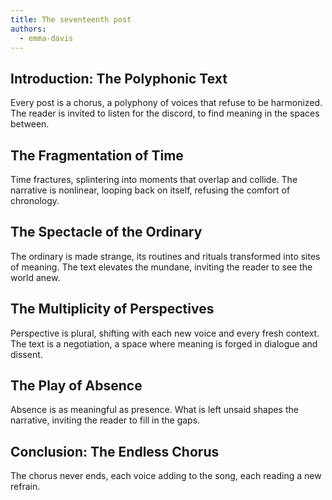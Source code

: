 ```yaml
---
title: The seventeenth post
authors:
  - emma-davis
---
```


## Introduction: The Polyphonic Text

Every post is a chorus, a polyphony of voices that refuse to be harmonized. The reader is invited to
listen for the discord, to find meaning in the spaces between.

## The Fragmentation of Time

Time fractures, splintering into moments that overlap and collide. The narrative is nonlinear,
looping back on itself, refusing the comfort of chronology.

## The Spectacle of the Ordinary

The ordinary is made strange, its routines and rituals transformed into sites of meaning. The text
elevates the mundane, inviting the reader to see the world anew.

## The Multiplicity of Perspectives

Perspective is plural, shifting with each new voice and every fresh context. The text is a
negotiation, a space where meaning is forged in dialogue and dissent.

## The Play of Absence

Absence is as meaningful as presence. What is left unsaid shapes the narrative, inviting the reader
to fill in the gaps.

## Conclusion: The Endless Chorus

The chorus never ends, each voice adding to the song, each reading a new refrain.
